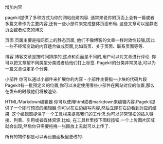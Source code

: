 增加内容

pagekit提供了多种方式为你的网站创建内容. 通常来说你的页面上会有一篇或者多篇文章作为主要内容,还有一些小部件来完成整体页面布局. 这些文章可以是静态页面或者动态的博文.

页面
页面主要是指网页上的静态页面, 他们不像博客的文章一样时效性较强,因此一些不经常变动的内容适合做成页面,比如首页、关于页面、联系页面等等.

博客
博客文章是按时间排序的,这点和页面是不同的,用户可以对文章进行评论. 你可以把文章按不同类型分类或者给他们打上标签. Pagekit的分类非常灵活,可以为一篇文章设定多个分类.

小部件
你可以通过小部件来扩展你的内容 - 小部件主要指一小块的代码片段
Pagekit有一批预定义的位置,你可以决定使用哪些小部件在网站对应的位置,那么在发布的时候他们将被渲染.

HTML/Markdown编辑器
你可以使用html或者markdown来编辑内容.Pagekit提供了一个即时预览的编辑器.你可以在左边编写内容,然后立即在右边看到对应的结果.
这个编辑器提供了一个工具栏来提高我们的工作流,你可以非常轻松的插入链接、列表、引用或者媒体资源.比如, 在工具栏里按下图标按钮,一个上传图片区域就会出现,然后你只需要拖拽一张图放上去就可以上传了.

所有的物件都是可以再设置面板里更改的.
